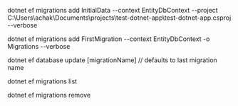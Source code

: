 dotnet ef migrations add InitialData --context EntityDbContext --project C:\Users\achak\Documents\projects\test-dotnet-app\test-dotnet-app.csproj --verbose

dotnet ef migrations add FirstMigration --context EntityDbContext -o Migrations --verbose

dotnet ef database update [migrationName] // defaults to last migration name

dotnet ef migrations list

dotnet ef migrations remove